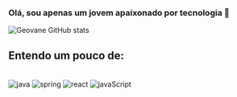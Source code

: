 ### Olá, sou apenas um jovem apaixonado por tecnologia 🫶

![Geovane GitHub stats](https://github-readme-stats.vercel.app/api?username=Geovanej7&show_icons=true&theme=dark)        

## Entendo um pouco de:

<div style="display: inline_block"><br/>
<img align="center" alt="java" src= "https://img.shields.io/badge/Java-ED8B00?style=for-the-badge&logo=openjdk&logoColor=white" />
<img align="center" alt="spring" src= "https://img.shields.io/badge/Spring-6DB33F?style=for-the-badge&logo=spring&logoColor=white" />
<img align="center" alt="react" src= "https://img.shields.io/badge/React-20232A?style=for-the-badge&logo=react&logoColor=61DAFB" />
<img align="center" alt="javaScript" src="https://img.shields.io/badge/JavaScript-323330?style=for-the-badge&logo=javascript&logoColor=F7DF1E"/>  
</div>
